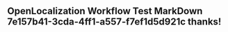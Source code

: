 <properties
ms.topic="hero-topic"
ms.test1="hero-topic"
ms.test2="test"/>

## OpenLocalization Workflow Test MarkDown 7e157b41-3cda-4ff1-a557-f7ef1d5d921c thanks!
